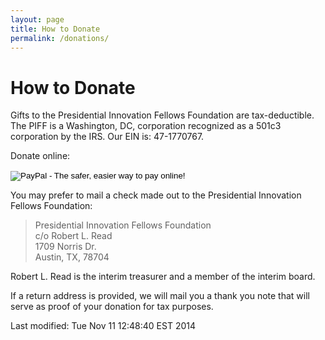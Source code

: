 ```yaml
---
layout: page
title: How to Donate
permalink: /donations/
---
```


# How to Donate

Gifts to the Presidential Innovation Fellows Foundation are tax-deductible.
The PIFF is a Washington, DC, corporation recognized as a 501c3 corporation
by the IRS. Our EIN is: 47-1770767.

Donate online:

<form action="https://www.paypal.com/cgi-bin/webscr" method="post" target="_top">
<input type="hidden" name="cmd" value="_s-xclick">
<input type="hidden" name="hosted_button_id" value="593HXLN5H9PDG">
<input type="image" src="https://www.paypalobjects.com/en_US/i/btn/btn_donateCC_LG.gif" border="0" name="submit" alt="PayPal - The safer, easier way to pay online!">
<img alt="" border="0" src="https://www.paypalobjects.com/en_US/i/scr/pixel.gif" width="1" height="1">
</form>



You may prefer to mail a check made out to the Presidential Innovation Fellows Foundation:

> Presidential Innovation Fellows Foundation  
> c/o Robert L. Read  
> 1709 Norris Dr.  
> Austin, TX, 78704  

Robert L. Read is the interim treasurer and a member of the interim board.

If a return address is provided, we will mail you a thank you note that will serve as proof of your donation for tax purposes.


<!-- hhmts start -->Last modified: Tue Nov 11 12:48:40 EST 2014 <!-- hhmts end -->
